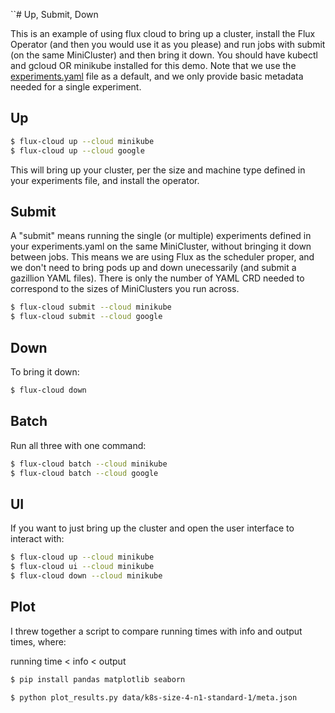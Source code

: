 ``# Up, Submit, Down

This is an example of using flux cloud to bring up a cluster, install the Flux Operator
(and then you would use it as you please) and run jobs with submit (on the same
MiniCluster) and then bring it down.
You should have kubectl and gcloud OR minikube installed for this demo. Note that
we use the [experiments.yaml](experiments.yaml) file as a default,
and we only provide basic metadata needed for a single experiment.

## Up

```bash
$ flux-cloud up --cloud minikube
$ flux-cloud up --cloud google
```

This will bring up your cluster, per the size and machine type defined
in your experiments file, and install the operator.

## Submit

A "submit" means running the single (or multiple) experiments defined in your
experiments.yaml on the same MiniCluster, without bringing it down between jobs.
This means we are using Flux as the scheduler proper, and we don't need to bring pods
up and down unecessarily (and submit a gazillion YAML files). There is only the number
of YAML CRD needed to correspond to the sizes of MiniClusters you run across.

```bash
$ flux-cloud submit --cloud minikube
$ flux-cloud submit --cloud google
```

## Down

To bring it down:

```bash
$ flux-cloud down
```

## Batch

Run all three with one command:

```bash
$ flux-cloud batch --cloud minikube
$ flux-cloud batch --cloud google
```

## UI

If you want to just bring up the cluster and open the user interface to interact with:

```bash
$ flux-cloud up --cloud minikube
$ flux-cloud ui --cloud minikube
$ flux-cloud down --cloud minikube
```


## Plot

I threw together a script to compare running times with info and output times,
where:

running time < info < output

```bash
$ pip install pandas matplotlib seaborn
```
```bash
$ python plot_results.py data/k8s-size-4-n1-standard-1/meta.json
```

